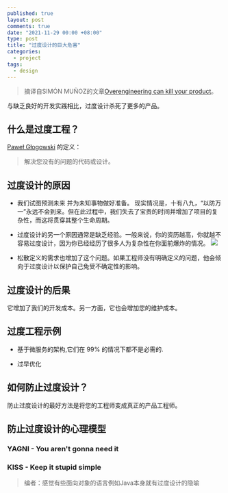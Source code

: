 ```yaml
---
published: true
layout: post
comments: true
date: "2021-11-29 00:00 +08:00"
type: post
title: "过度设计的巨大危害"
categories:
  - project
tags:
  - design
---
```

> 摘译自SIMÓN MUÑOZ的文章[Overengineering can kill your product](https://www.mindtheproduct.com/overengineering-can-kill-your-product/)。

与缺乏良好的开发实践相比，过度设计杀死了更多的产品。

## 什么是过度工程？
[Paweł Głogowski](https://solidstudio.io/blog/origin-of-overengineering) 的定义：
>解决您没有的问题的代码或设计。

## 过度设计的原因
- 我们试图预测未来 并为未知事物做好准备。
现实情况是，十有八九，“以防万一”永远不会到来。但在此过程中，我们失去了宝贵的时间并增加了项目的复杂性，而这将贯穿其整个生命周期。

- 过度设计的另一个原因通常是缺乏经验。一般来说，你的资历越高，你就越不容易过度设计，因为你已经经历了很多人为复杂性在你面前爆炸的情况。
![](https://3lsqjy1sj7i027fcn749gutj-wpengine.netdna-ssl.com/wp-content/uploads/2021/11/3bfacad0-fd82-414c-9453-82450f8de174_Untitled.jpg)


- 松散定义的需求也增加了这个问题。如果工程师没有明确定义的问题，他会倾向于过度设计以保护自己免受不确定性的影响。

## 过度设计的后果
它增加了我们的开发成本。另一方面，它也会增加您的维护成本。

## 过度工程示例
- 基于微服务的架构,它们在 99% 的情况下都不是必需的.

- 过早优化

## 如何防止过度设计？
防止过度设计的最好方法是将您的工程师变成真正的产品工程师。

## 防止过度设计的心理模型
### YAGNI - You aren't gonna need it
### KISS - Keep it stupid simple

> 编者：感觉有些面向对象的语言例如Java本身就有过度设计的隐喻